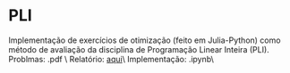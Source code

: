 # PLI
Implementação  de exercícios de otimização (feito em Julia-Python) como método de avaliação da disciplina de Programação Linear Inteira (PLI).
Problmas: .pdf \\
Relatório: [aqui](https://www.overleaf.com/read/tsdqcgpzdyhg#b4aa41)\\
Implementação: .ipynb\\


